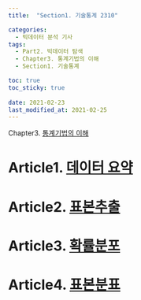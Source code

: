```yaml
---
title:  "Section1. 기술통계 2310"

categories:
  - 빅데이터 분석 기사
tags: 
  - Part2. 빅데이터 탐색
  - Chapter3. 통계기법의 이해
  - Section1. 기술통계

toc: true
toc_sticky: true
 
date: 2021-02-23
last_modified_at: 2021-02-25
---
```


Chapter3. [통계기법의 이해]()

# Article1. [데이터 요약]()

# Article2. [표본추출]()

# Article3. [확률분포]()

# Article4. [표본분표]()